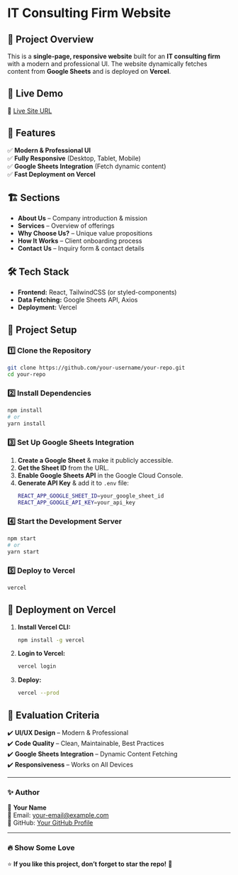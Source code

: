 # IT Consulting Firm Website  

## 📌 Project Overview  
This is a **single-page, responsive website** built for an **IT consulting firm** with a modern and professional UI. The website dynamically fetches content from **Google Sheets** and is deployed on **Vercel**.  

## 🚀 Live Demo  
🔗 [Live Site URL](https://your-vercel-app-url.vercel.app/)  

## 🎯 Features  
✅ **Modern & Professional UI**  
✅ **Fully Responsive** (Desktop, Tablet, Mobile)  
✅ **Google Sheets Integration** (Fetch dynamic content)  
✅ **Fast Deployment on Vercel**  

## 🏗️ Sections  
- **About Us** – Company introduction & mission  
- **Services** – Overview of offerings  
- **Why Choose Us?** – Unique value propositions  
- **How It Works** – Client onboarding process  
- **Contact Us** – Inquiry form & contact details  

## 🛠️ Tech Stack  
- **Frontend:** React, TailwindCSS (or styled-components)  
- **Data Fetching:** Google Sheets API, Axios  
- **Deployment:** Vercel  

## 📂 Project Setup  

### 1️⃣ Clone the Repository  
```sh
git clone https://github.com/your-username/your-repo.git
cd your-repo
```

### 2️⃣ Install Dependencies  
```sh
npm install
# or
yarn install
```

### 3️⃣ Set Up Google Sheets Integration  
1. **Create a Google Sheet** & make it publicly accessible.  
2. **Get the Sheet ID** from the URL.  
3. **Enable Google Sheets API** in the Google Cloud Console.  
4. **Generate API Key** & add it to `.env` file:  
   ```sh
   REACT_APP_GOOGLE_SHEET_ID=your_google_sheet_id
   REACT_APP_GOOGLE_API_KEY=your_api_key
   ```

### 4️⃣ Start the Development Server  
```sh
npm start
# or
yarn start
```

### 5️⃣ Deploy to Vercel  
```sh
vercel
```

## 🎯 Deployment on Vercel  
1. **Install Vercel CLI:**  
   ```sh
   npm install -g vercel
   ```
2. **Login to Vercel:**  
   ```sh
   vercel login
   ```
3. **Deploy:**  
   ```sh
   vercel --prod
   ```

## 📌 Evaluation Criteria  
✔️ **UI/UX Design** – Modern & Professional  
✔️ **Code Quality** – Clean, Maintainable, Best Practices  
✔️ **Google Sheets Integration** – Dynamic Content Fetching  
✔️ **Responsiveness** – Works on All Devices  

---

### ✨ Author  
👤 **Your Name**  
📧 Email: your-email@example.com  
🔗 GitHub: [Your GitHub Profile](https://github.com/your-username)  

---

### 🔥 Show Some Love  
⭐ **If you like this project, don’t forget to star the repo!** 🚀  

